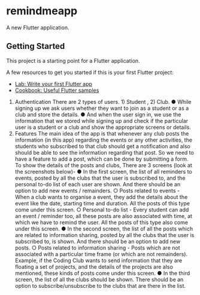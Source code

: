 # remindmeapp

A new Flutter application.

## Getting Started

This project is a starting point for a Flutter application.

A few resources to get you started if this is your first Flutter project:

- [Lab: Write your first Flutter app](https://flutter.dev/docs/get-started/codelab)
- [Cookbook: Useful Flutter samples](https://flutter.dev/docs/cookbook)

1. Authentication
There are 2 types of users. 1) Student , 2) Club.
● While signing up we ask users whether they want to join as a student or as a club and store the details.
● And when the user sign in, we use the information that we stored while signing up and check if the
particular user is a student or a club and show the appropriate screens or details.
2. Features
The main idea of the app is that whenever any club posts the information (in this app) regarding the events or
any other activities, the students who subscribed to that club should get a notification and also should be able
to see the information regarding that post.
So we need to have a feature to add a post, which can be done by submitting a form.
To show the details of the posts and clubs,
There are 3 screens (look at the screenshots below)-
● In the first screen, the list of all reminders to events, posted by all the clubs that the user is subscribed
to, and the personal to-do list of each user are shown. And there should be an option to add new
events / remainders.
○ Posts related to events - When a club wants to organise a event, they add the details about the
event like the date, starting time and duration. All the posts of this type come under this screen.
○ Personal to-do list - Every student can add an event / reminder too, all these posts are also
associated with time, at which we have to remind the user. All the posts of this type also come
under this screen.
● In the second screen, the list of all the posts which are related to information sharing, posted by all the
clubs that the user is subscribed to, is shown. And there should be an option to add new posts.
○ Posts related to information sharing - Posts which are not associated with a particular time
frame (or which are not remainders). Example, if the Coding Club wants to send information that
they are floating a set of projects, and the details of the projects are also mentioned, these kinds
of posts come under this screen.
● In the third screen, the list of all the clubs should be shown. There should be an option to
subscribe/unsubscribe to the clubs that are there in the list.
